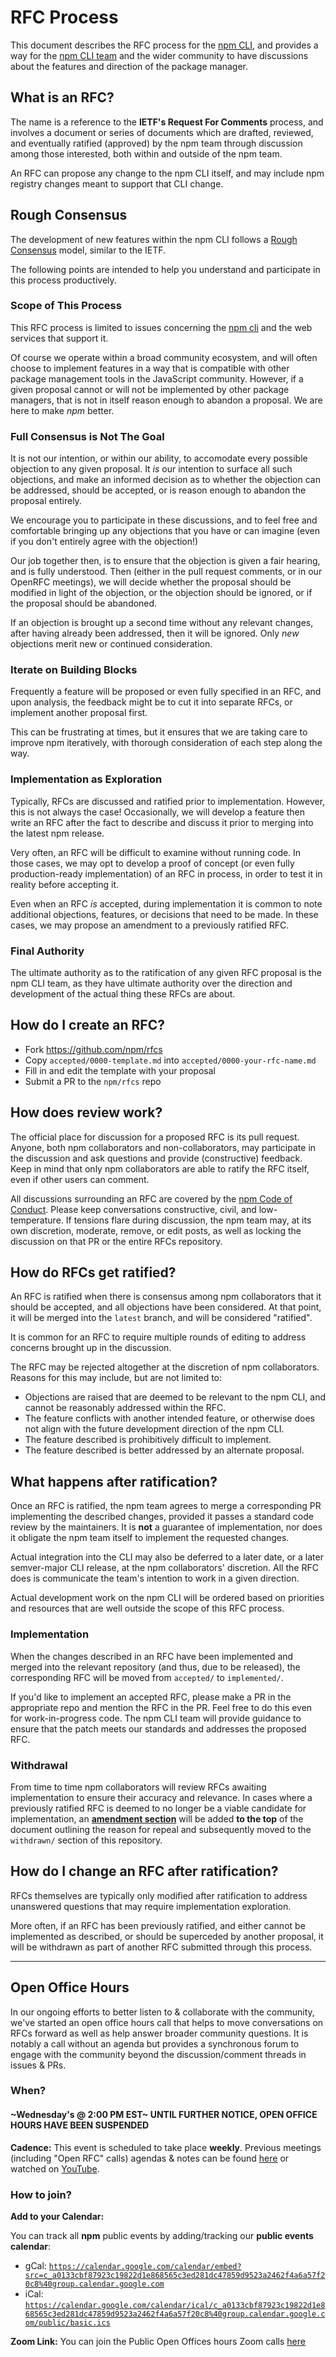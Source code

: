 # RFC Process

This document describes the RFC process for the [npm
CLI](https://github.com/npm/cli), and provides a way for the [npm CLI
team](https://github.com/orgs/npm/teams/cli-team) and the wider community
to have discussions about the features and direction of the package
manager.

## What is an RFC?

The name is a reference to the **IETF's Request For Comments** process, and
involves a document or series of documents which are drafted, reviewed, and
eventually ratified (approved) by the npm team through discussion
among those interested, both within and outside of the npm team.

An RFC can propose any change to the npm CLI itself, and may include npm
registry changes meant to support that CLI change.

## Rough Consensus

The development of new features within the npm CLI follows a [Rough
Consensus](https://tools.ietf.org/html/rfc7282) model, similar to the IETF.

The following points are intended to help you understand and participate in
this process productively.

### Scope of This Process

This RFC process is limited to issues concerning the [npm
cli](https://github.com/npm/cli) and the web services that support it.

Of course we operate within a broad community ecosystem, and will often
choose to implement features in a way that is compatible with other package
management tools in the JavaScript community.  However, if a given proposal
cannot or will not be implemented by other package managers, that is not in
itself reason enough to abandon a proposal.  We are here to make _npm_
better.

### Full Consensus is Not The Goal

It is not our intention, or within our ability, to accomodate every
possible objection to any given proposal.  It _is_ our intention to surface
all such objections, and make an informed decision as to whether the
objection can be addressed, should be accepted, or is reason enough to
abandon the proposal entirely.

We encourage you to participate in these discussions, and to feel free and
comfortable bringing up any objections that you have or can imagine (even
if you don't entirely agree with the objection!)

Our job together then, is to ensure that the objection is given a fair
hearing, and is fully understood.  Then (either in the pull request
comments, or in our OpenRFC meetings), we will decide whether the proposal
should be modified in light of the objection, or the objection should be
ignored, or if the proposal should be abandoned.

If an objection is brought up a second time without any relevant changes,
after having already been addressed, then it will be ignored.  Only _new_
objections merit new or continued consideration.

### Iterate on Building Blocks

Frequently a feature will be proposed or even fully specified in an RFC,
and upon analysis, the feedback might be to cut it into separate RFCs, or
implement another proposal first.

This can be frustrating at times, but it ensures that we are taking care
to improve npm iteratively, with thorough consideration of each step along
the way.

### Implementation as Exploration

Typically, RFCs are discussed and ratified prior to implementation.
However, this is not always the case!  Occasionally, we will develop a
feature then write an RFC after the fact to describe and discuss it prior
to merging into the latest npm release.

Very often, an RFC will be difficult to examine without running code.  In
those cases, we may opt to develop a proof of concept (or even fully
production-ready implementation) of an RFC in process, in order to test it
in reality before accepting it.

Even when an RFC _is_ accepted, during implementation it is common to note
additional objections, features, or decisions that need to be made.  In
these cases, we may propose an amendment to a previously ratified RFC.

### Final Authority

The ultimate authority as to the ratification of any given RFC proposal is
the npm CLI team, as they have ultimate authority over the direction and
development of the actual thing these RFCs are about.

## How do I create an RFC?

* Fork https://github.com/npm/rfcs
* Copy `accepted/0000-template.md` into `accepted/0000-your-rfc-name.md`
* Fill in and edit the template with your proposal
* Submit a PR to the `npm/rfcs` repo

## How does review work?

The official place for discussion for a proposed RFC is its pull request.
Anyone, both npm collaborators and non-collaborators, may participate in the
discussion and ask questions and provide (constructive) feedback. Keep in mind
that only npm collaborators are able to ratify the RFC itself, even if other
users can comment.

All discussions surrounding an RFC are covered by the [npm Code of
Conduct](https://www.npmjs.com/policies/conduct). Please keep conversations
constructive, civil, and low-temperature. If tensions flare during discussion,
the npm team may, at its own discretion, moderate, remove, or
edit posts, as well as locking the discussion on that PR or the entire RFCs
repository.

## How do RFCs get ratified?

An RFC is ratified when there is consensus among npm collaborators that it
should be accepted, and all objections have been considered.  At that
point, it will be merged into the `latest` branch, and will be considered
"ratified".

It is common for an RFC to require multiple rounds of editing to address
concerns brought up in the discussion.

The RFC may be rejected altogether at the discretion of npm collaborators.
Reasons for this may include, but are not limited to:

- Objections are raised that are deemed to be relevant to the npm CLI, and
  cannot be reasonably addressed within the RFC.
- The feature conflicts with another intended feature, or otherwise does
  not align with the future development direction of the npm CLI.
- The feature described is prohibitively difficult to implement.
- The feature described is better addressed by an alternate proposal.

## What happens after ratification?

Once an RFC is ratified, the npm team agrees to merge a corresponding PR
implementing the described changes, provided it passes a standard code
review by the maintainers. It is **not** a guarantee of implementation, nor
does it obligate the npm team itself to implement the requested changes.

Actual integration into the CLI may also be deferred to a later date, or a
later semver-major CLI release, at the npm collaborators' discretion. All
the RFC does is communicate the team's intention to work in a given
direction.

Actual development work on the npm CLI will be ordered based on priorities
and resources that are well outside the scope of this RFC process.

### Implementation

When the changes described in an RFC have been implemented and merged into the
relevant repository (and thus, due to be released), the corresponding RFC will
be moved from `accepted/` to `implemented/`.

If you'd like to implement an accepted RFC, please make a PR in the
appropriate repo and mention the RFC in the PR.  Feel free to do this even
for work-in-progress code.  The npm CLI team will provide guidance to
ensure that the patch meets our standards and addresses the proposed RFC.

### Withdrawal

From time to time npm collaborators will review RFCs awaiting
implementation to ensure their accuracy and relevance. In cases where a
previously ratified RFC is deemed to no longer be a viable candidate for
implementation, an [**amendment section**](withdrawn/0000-template.md) will
be added **to the top** of the document outlining the reason for repeal and
subsequently moved to the `withdrawn/` section of this repository.

## How do I change an RFC after ratification?

RFCs themselves are typically only modified after ratification to address
unanswered questions that may require implementation exploration.

More often, if an RFC has been previously ratified, and either cannot be
implemented as described, or should be superceded by another proposal, it
will be withdrawn as part of another RFC submitted through this process.

---

## Open Office Hours

In our ongoing efforts to better listen to & collaborate with the community, we've started an open office hours call that helps to move conversations on RFCs forward as well as help answer broader community questions. It is notably a call without an agenda but provides a synchronous forum to engage with the community beyond the discussion/comment threads in issues & PRs.

### When?

#### ~Wednesday's @ 2:00 PM EST~ UNTIL FURTHER NOTICE, OPEN OFFICE HOURS HAVE BEEN SUSPENDED

**Cadence:**
This event is scheduled to take place **weekly**. Previous meetings (including "Open RFC" calls) agendas & notes can be found [here](https://github.com/npm/rfcs/issues?q=is%3Aissue+sort%3Aupdated-desc+is%3Aclosed+label%3Ameeting) or watched on [YouTube](https://www.youtube.com/playlist?list=PLQso55XhxkgBKhtFahRx20wyWE488kKJJ).

### How to join?

**Add to your Calendar:**

You can track all **npm** public events by adding/tracking our **public events calendar**:

* gCal: [`https://calendar.google.com/calendar/embed?src=c_a0133cbf87923c19822d1e868565c3ed281dc47859d9523a2462f4a6a57f20c8%40group.calendar.google.com`](https://calendar.google.com/calendar/embed?src=c_a0133cbf87923c19822d1e868565c3ed281dc47859d9523a2462f4a6a57f20c8%40group.calendar.google.com) 
* iCal: [`https://calendar.google.com/calendar/ical/c_a0133cbf87923c19822d1e868565c3ed281dc47859d9523a2462f4a6a57f20c8%40group.calendar.google.com/public/basic.ics`](https://calendar.google.com/calendar/ical/c_a0133cbf87923c19822d1e868565c3ed281dc47859d9523a2462f4a6a57f20c8%40group.calendar.google.com/public/basic.ics)

**Zoom Link:** You can join the Public Open Offices hours Zoom calls [here](https://github.zoom.us/j/93497811229?pwd=SjJWaVd1V2dEZkMvUWRMQlFYdVgzQT09)
